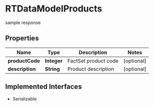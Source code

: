 

# RTDataModelProducts

sample response

## Properties

Name | Type | Description | Notes
------------ | ------------- | ------------- | -------------
**productCode** | **Integer** | FactSet product code |  [optional]
**description** | **String** | Product description |  [optional]


## Implemented Interfaces

* Serializable


